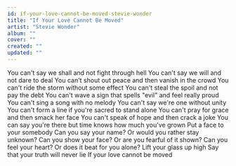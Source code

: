 ```yaml
---
id: if-your-love-cannot-be-moved-stevie-wonder
title: "If Your Love Cannot Be Moved"
artist: "Stevie Wonder"
album: ""
cover: ""
created: ""
updated: ""
---
```


You can't say we shall and not fight through hell
You can't say we will and not dare to deal
You can't shout out peace and then vanish in the crowd
You can't ride the storm without some effect
You can't steal the spoil and not pay the debt
You can't wave a sign that spells "evil" and feel really proud
You can't sing a song with no melody
You can't say we're one without unity
You can't form a line if you're sacred to stand alone
You can't pray for grace and then smack her face
You can't speak of hope and then crack a joke
You can say you're there but time knows how much you've grown
Put a face to your somebody
Can you say your name?
Or would you rather stay unknown?
Can you show your face?
Or are you fearful of it shown?
Can you feel your heart?
Or does it beat for you alone?
Lift your glass up high
Say that your truth will never lie
If your love cannot be moved